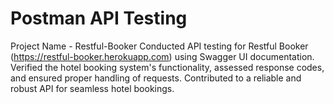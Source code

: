 # Postman API Testing
Project Name - Restful-Booker
Conducted API testing for Restful Booker (https://restful-booker.herokuapp.com) using Swagger UI documentation. Verified the hotel booking system's functionality, assessed response codes, and ensured proper handling of requests. Contributed to a reliable and robust API for seamless hotel bookings.





